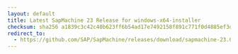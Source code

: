 ```yaml
---
layout: default
title: Latest SapMachine 23 Release for windows-x64-installer
checksum: sha256 a1839c3c42c40b623ff6b54ad17e7492158f891c771f0d4885ef3d12a07fbdeb
redirect_to:
  - https://github.com/SAP/SapMachine/releases/download/sapmachine-23.0.2/sapmachine-jre-23.0.2_windows-x64_bin.msi
---
```

